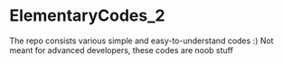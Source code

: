 # ElementaryCodes_2
The repo consists various simple and easy-to-understand codes :) Not meant for advanced developers, these codes are noob stuff
